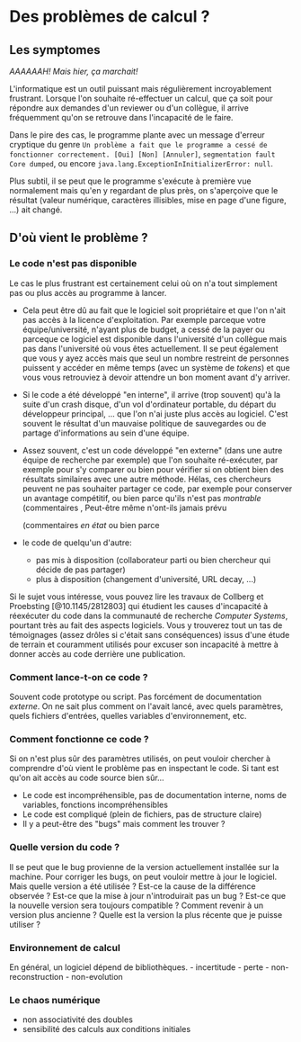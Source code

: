 # Des problèmes de calcul ?
## Les symptomes
*AAAAAAH! Mais hier, ça marchait!*

L'informatique est un outil puissant mais régulièrement incroyablement
frustrant. Lorsque l'on souhaite ré-effectuer un calcul, que ça soit
pour répondre aux demandes d'un reviewer ou d'un collègue, il arrive
fréquemment qu'on se retrouve dans l'incapacité de le faire.

Dans le pire des cas, le programme plante avec un message d'erreur
cryptique du genre `Un problème a fait que le programme a cessé de
fonctionner correctement. [Oui] [Non] [Annuler]`, `segmentation fault
Core dumped`, ou encore `java.lang.ExceptionInInitializerError: null`.

Plus subtil, il se peut que le programme s'exécute à première vue
normalement mais qu'en y regardant de plus près, on s'aperçoive que
le résultat (valeur numérique, caractères illisibles, mise en page
d'une figure, ...) ait changé.

## D'où vient le problème ?
### Le code n'est pas disponible
Le cas le plus frustrant est certainement celui où on n'a tout
simplement pas ou plus accès au programme à lancer. 
- Cela peut être dû au fait que le logiciel soit propriétaire et que
  l'on n'ait pas accès à la licence d'exploitation. Par exemple
  parceque votre équipe/université, n'ayant plus de budget, a cessé de
  la payer ou parceque ce logiciel est disponible dans l'université
  d'un collègue mais pas dans l'université où vous êtes
  actuellement. Il se peut également que vous y ayez accès mais que
  seul un nombre restreint de personnes puissent y accéder en même
  temps (avec un système de *tokens*) et que vous vous retrouviez à
  devoir attendre un bon moment avant d'y arriver.
- Si le code a été développé "en interne", il arrive (trop souvent)
  qu'à la suite d'un crash disque, d'un vol d'ordinateur portable, du
  départ du développeur principal, ... que l'on n'ai juste plus accès
  au logiciel. C'est souvent le résultat d'un mauvaise politique de
  sauvegardes ou de partage d'informations au sein d'une équipe.
- Assez souvent, c'est un code développé "en externe" (dans une autre
  équipe de recherche par exemple) que l'on souhaite ré-exécuter, par
  exemple pour s'y comparer ou bien pour vérifier si on obtient bien
  des résultats similaires avec une autre méthode. Hélas, ces
  chercheurs peuvent ne pas souhaiter partager ce code, par exemple
  pour conserver un avantage compétitif, ou bien parce qu'ils n'est
  pas *montrable* (commentaires , Peut-être même n'ont-ils jamais prévu
  
  (commentaires *en
  état* ou bien parce

- le code de quelqu'un d'autre:
  - pas mis à disposition (collaborateur parti ou bien chercheur qui
    décide de pas partager)
  - plus à disposition (changement d'université, URL decay, ...)

Si le sujet vous intéresse, vous pouvez lire les travaux de Collberg
et Proebsting [@10.1145/2812803] qui étudient les causes d'incapacité
à réexécuter du code dans la communauté de recherche *Computer
Systems*, pourtant très au fait des aspects logiciels. Vous y
trouverez tout un tas de témoignages (assez drôles si c'était sans
conséquences) issus d'une étude de terrain et couramment utilisés pour
excuser son incapacité à mettre à donner accès au code derrière une
publication.

### Comment lance-t-on ce code ?
Souvent code prototype ou script. Pas forcément de documentation
*externe*. On ne sait plus comment on l'avait lancé, avec quels
paramètres, quels fichiers d'entrées, quelles variables
d'environnement, etc.

### Comment fonctionne ce code ?
Si on n'est plus sûr des paramètres utilisés, on peut vouloir chercher
à comprendre d'où vient le problème pas en inspectant le code. Si tant
est qu'on ait accès au code source bien sûr...
- Le code est incompréhensible, pas de documentation interne, noms de
  variables, fonctions incompréhensibles
- Le code est compliqué (plein de fichiers, pas de structure claire)
- Il y a peut-être des "bugs" mais comment les trouver ?


### Quelle version du code ?
Il se peut que le bug provienne de la version actuellement installée
sur la machine. Pour corriger les bugs, on peut vouloir mettre à jour
le logiciel. Mais quelle version a été utilisée ? Est-ce la cause de
la différence observée ? Est-ce que la mise à jour n'introduirait pas
un bug ? Est-ce que la nouvelle version sera toujours compatible ?
Comment revenir à un version plus ancienne ? Quelle est la version la
plus récente que je puisse utiliser ?

### Environnement de calcul
En général, un logiciel dépend de bibliothèques. 
    - incertitude
    - perte
    - non-reconstruction
    - non-evolution

### Le chaos numérique
- non associativité des doubles
- sensibilité des calculs aux conditions initiales

